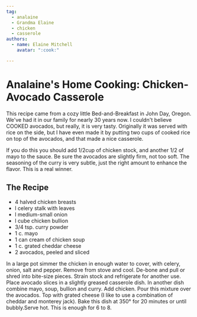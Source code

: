```yaml
---
tag:
  - analaine
  - Grandma Elaine
  - chicken
  - casserole
authors:
  - name: Elaine Mitchell
    avatar: ":cook:"

---
```


# Analaine's Home Cooking: Chicken-Avocado Casserole
This recipe came from a cozy little Bed-and-Breakfast in John Day, Oregon. We've had it in our
family for nearly 30 years now. I couldn't believe COOKED avocados, but really, it is very
tasty. Originally it was served with rice on the side, but I have even made it by putting two cups
of cooked rice on top of the avocados, and that made a nice casserole.

If you do this you should add 1/2cup of chicken stock, and another 1/2 of mayo to the sauce. Be
sure the avocados are slightly firm, not too soft. The seasoning of the curry is very subtle, just
the right amount to enhance the flavor. This is a real winner.

## The Recipe
* 4 halved chicken breasts
* l celery stalk with leaves
* l medium-small onion
* l cube chicken bullion
* 3/4 tsp. curry powder
* 1 c. mayo
* 1 can cream of chicken soup
* 1 c. grated cheddar cheese
* 2 avocados, peeled and sliced

In a large pot simmer the chicken in enough water to cover, with celery, onion, salt and pepper.
Remove from stove and cool. De-bone and pull or shred into bite-size pieces. Strain stock and
refrigerate for another use. Place avocado slices in a slightly greased casserole dish. In another
dish combine mayo, soup, bullion and curry. Add chicken. Pour this mixture over the avocados.
Top with grated cheese (I like to use a combination of cheddar and monterey jack). Bake this
dish at 350° for 20 minutes or until bubbly.Serve hot. This is enough for 6 to 8.